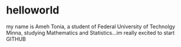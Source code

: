 # helloworld
my name is Ameh Tonia, a student of Federal University of Technolgy Minna, studying Mathematics and Statistics...im really excited to start GITHUB
